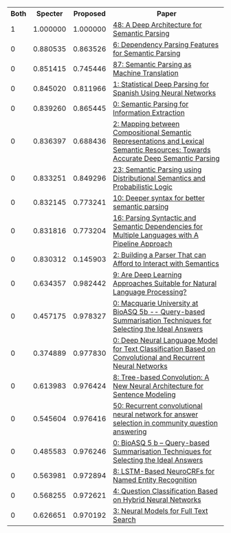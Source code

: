 <html><table><tr>
<th>Both</th>
<th>Specter</th>
<th>Proposed</th>
<th>Paper</th>
</tr>
<tr>
<td>1</td>
<td>1.000000</td>
<td>1.000000</td>
<td><a href="https://www.semanticscholar.org/paper/2c19e3f01ed899d166d771d2593bb3cb20740681">48: A Deep Architecture for Semantic Parsing</a></td>
</tr>
<tr>
<td>0</td>
<td>0.880535</td>
<td>0.863526</td>
<td><a href="https://www.semanticscholar.org/paper/ff92269889c0a562d8fc30649783d9e6a4cbdd12">6: Dependency Parsing Features for Semantic Parsing</a></td>
</tr>
<tr>
<td>0</td>
<td>0.851415</td>
<td>0.745446</td>
<td><a href="https://www.semanticscholar.org/paper/50c651e9f94f9d4927a726af0ef44818179d87da">87: Semantic Parsing as Machine Translation</a></td>
</tr>
<tr>
<td>0</td>
<td>0.845020</td>
<td>0.811966</td>
<td><a href="https://www.semanticscholar.org/paper/845bea0029c3ea35cb22f997db25a0115e731e42">1: Statistical Deep Parsing for Spanish Using Neural Networks</a></td>
</tr>
<tr>
<td>0</td>
<td>0.839260</td>
<td>0.865445</td>
<td><a href="https://www.semanticscholar.org/paper/819a42844f54e5566afa0a2189622105dd3d06fd">0: Semantic Parsing for Information Extraction</a></td>
</tr>
<tr>
<td>0</td>
<td>0.836397</td>
<td>0.688436</td>
<td><a href="https://www.semanticscholar.org/paper/8d2b776aef44e6ddec954728befbffb9399ae94c">2: Mapping between Compositional Semantic Representations and Lexical Semantic Resources: Towards Accurate Deep Semantic Parsing</a></td>
</tr>
<tr>
<td>0</td>
<td>0.833251</td>
<td>0.849296</td>
<td><a href="https://www.semanticscholar.org/paper/d0918cdd60bda2a9c3b01cce8f05fe9e0a2111c2">23: Semantic Parsing using Distributional Semantics and Probabilistic Logic</a></td>
</tr>
<tr>
<td>0</td>
<td>0.832145</td>
<td>0.773241</td>
<td><a href="https://www.semanticscholar.org/paper/6b1f7fc3092c0b93728eeeee2d3a3d17b26a7b0f">10: Deeper syntax for better semantic parsing</a></td>
</tr>
<tr>
<td>0</td>
<td>0.831816</td>
<td>0.773204</td>
<td><a href="https://www.semanticscholar.org/paper/5f50a3598eb0e5367c5625cd6b1d365a52f7be60">16: Parsing Syntactic and Semantic Dependencies for Multiple Languages with A Pipeline Approach</a></td>
</tr>
<tr>
<td>0</td>
<td>0.830312</td>
<td>0.145903</td>
<td><a href="https://www.semanticscholar.org/paper/0a7dcc3461159e226fc97f1ee65a771472a57164">2: Building a Parser That can Afford to Interact with Semantics</a></td>
</tr>
<tr>
<td>0</td>
<td>0.634357</td>
<td>0.982442</td>
<td><a href="https://www.semanticscholar.org/paper/66a70fbd0802ecfe66815888378460ea17cba5aa">9: Are Deep Learning Approaches Suitable for Natural Language Processing?</a></td>
</tr>
<tr>
<td>0</td>
<td>0.457175</td>
<td>0.978327</td>
<td><a href="https://www.semanticscholar.org/paper/9b573fbc4692c324bef359f38a52409dfae4e778">0: Macquarie University at BioASQ 5b -- Query-based Summarisation Techniques for Selecting the Ideal Answers</a></td>
</tr>
<tr>
<td>0</td>
<td>0.374889</td>
<td>0.977830</td>
<td><a href="https://www.semanticscholar.org/paper/0adbdba6d219a1bf54a5068fa70b6380ec6abaa7">0: Deep Neural Language Model for Text Classification Based on Convolutional and Recurrent Neural Networks</a></td>
</tr>
<tr>
<td>0</td>
<td>0.613983</td>
<td>0.976424</td>
<td><a href="https://www.semanticscholar.org/paper/1281215ca0952a25347db072bf3532acf24c340b">8: Tree-based Convolution: A New Neural Architecture for Sentence Modeling</a></td>
</tr>
<tr>
<td>0</td>
<td>0.545604</td>
<td>0.976416</td>
<td><a href="https://www.semanticscholar.org/paper/a31111a1d855d7b595d1c5dcd9bd50e6d0dd5de4">50: Recurrent convolutional neural network for answer selection in community question answering</a></td>
</tr>
<tr>
<td>0</td>
<td>0.485583</td>
<td>0.976246</td>
<td><a href="https://www.semanticscholar.org/paper/dcf3a8a7acaaa9d023ec36e9df89f605b24ddef2">0: BioASQ 5 b – Query-based Summarisation Techniques for Selecting the Ideal Answers</a></td>
</tr>
<tr>
<td>0</td>
<td>0.563981</td>
<td>0.972894</td>
<td><a href="https://www.semanticscholar.org/paper/ff02c951e5ca708b409993dc5b9b8ea712b69b07">8: LSTM-Based NeuroCRFs for Named Entity Recognition</a></td>
</tr>
<tr>
<td>0</td>
<td>0.568255</td>
<td>0.972621</td>
<td><a href="https://www.semanticscholar.org/paper/3776e6de623e2332654d2f52318f242450f6bf94">4: Question Classification Based on Hybrid Neural Networks</a></td>
</tr>
<tr>
<td>0</td>
<td>0.626651</td>
<td>0.970192</td>
<td><a href="https://www.semanticscholar.org/paper/bf05a9afb2a126e6838405bded4501d47d2efb97">3: Neural Models for Full Text Search</a></td>
</tr>
</table></html>

